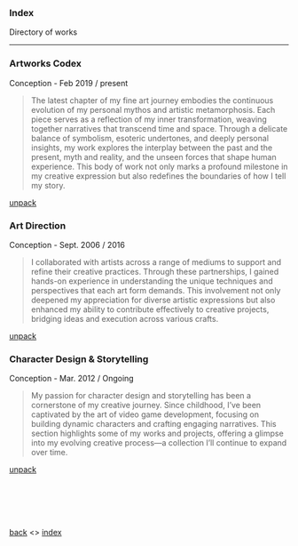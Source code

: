 

<br>
<br>
<br>
<br>

### Index
Directory of works

---

### Artworks Codex 
Conception - Feb 2019 / present

> The latest chapter of my fine art journey embodies the continuous evolution of my personal mythos and artistic metamorphosis. Each piece serves as a reflection of my inner transformation, weaving together narratives that transcend time and space. Through a delicate balance of symbolism, esoteric undertones, and deeply personal insights, my work explores the interplay between the past and the present, myth and reality, and the unseen forces that shape human experience. This body of work not only marks a profound milestone in my creative expression but also redefines the boundaries of how I tell my story.

[unpack](./artworks-codex.md)



### Art Direction
Conception - Sept. 2006 / 2016

> I collaborated with artists across a range of mediums to support and refine their creative practices. Through these partnerships, I gained hands-on experience in understanding the unique techniques and perspectives that each art form demands. This involvement not only deepened my appreciation for diverse artistic expressions but also enhanced my ability to contribute effectively to creative projects, bridging ideas and execution across various crafts.

[unpack](./art-direction.md)






### Character Design & Storytelling  
Conception - Mar. 2012 / Ongoing

> My passion for character design and storytelling has been a cornerstone of my creative journey. Since childhood, I’ve been captivated by the art of video game development, focusing on building dynamic characters and crafting engaging narratives. This section highlights some of my works and projects, offering a glimpse into my evolving creative process—a collection I’ll continue to expand over time.

[unpack](./character-design-&-storytelling.md)




<br>
<br>
<br>
<br>

[back](./) <> [index](./index.html)
